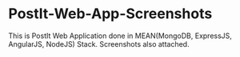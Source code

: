 # PostIt-Web-App-Screenshots
This is PostIt Web Application done in MEAN(MongoDB, ExpressJS, AngularJS, NodeJS) Stack.
Screenshots also attached.
